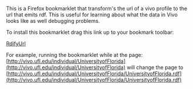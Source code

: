 This is a Firefox bookmarklet that transform's the url of a vivo profile to the url that emits rdf. This is useful for learning about what the data in Vivo looks like as well debugging problems.

To install this bookmarklet drag this link up to your bookmark toolbar: 

<a href="javascript:loc=location.href;re=/(display|individual)\/(.+)/;location='http://'+location.host+'/individual/'+loc.match(re)[2]+'/'+loc.match(re)[2]+'.rdf'">RdifyUrl</a>

For example, running the bookmarklet while at the page: [http://vivo.ufl.edu/individual/UniversityofFlorida](http://vivo.ufl.edu/individual/UniversityofFlorida) will change the page to [http://vivo.ufl.edu/individual/UniversityofFlorida/UniversityofFlorida.rdf](http://vivo.ufl.edu/individual/UniversityofFlorida/UniversityofFlorida.rdf)

